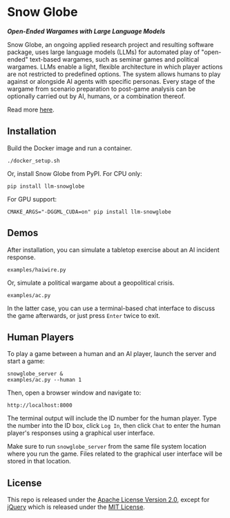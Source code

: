 # Snow Globe
***Open-Ended Wargames with Large Language Models***

Snow Globe, an ongoing applied research project and resulting software package, uses large language models (LLMs) for automated play of "open-ended" text-based wargames, such as seminar games and political wargames.  LLMs enable a light, flexible architecture in which player actions are not restricted to predefined options.  The system allows humans to play against or alongside AI agents with specific personas.  Every stage of the wargame from scenario preparation to post-game analysis can be optionally carried out by AI, humans, or a combination thereof.

Read more [here](https://arxiv.org/abs/2404.11446).

## Installation

Build the Docker image and run a container.

```
./docker_setup.sh
```

Or, install Snow Globe from PyPI.  For CPU only:

```
pip install llm-snowglobe
```

For GPU support:

```
CMAKE_ARGS="-DGGML_CUDA=on" pip install llm-snowglobe
```

## Demos

After installation, you can simulate a tabletop exercise about an AI incident response.

```
examples/haiwire.py
```

Or, simulate a political wargame about a geopolitical crisis.

```
examples/ac.py
```

In the latter case, you can use a terminal-based chat interface to discuss the game afterwards, or just press `Enter` twice to exit.

## Human Players

To play a game between a human and an AI player, launch the server and start a game:

```
snowglobe_server &
examples/ac.py --human 1
```

Then, open a browser window and navigate to:

```
http://localhost:8000
```

The terminal output will include the ID number for the human player.  Type the number into the ID box, click `Log In`, then click `Chat` to enter the human player's responses using a graphical user interface.

Make sure to run `snowglobe_server` from the same file system location where you run the game.  Files related to the graphical user interface will be stored in that location.

## License

This repo is released under the [Apache License Version 2.0](LICENSE), except for [jQuery](src/llm_snowglobe/terminal/jquery-3.7.1.min.js) which is released under the [MIT License](https://github.com/jquery/jquery/blob/main/LICENSE.txt).
